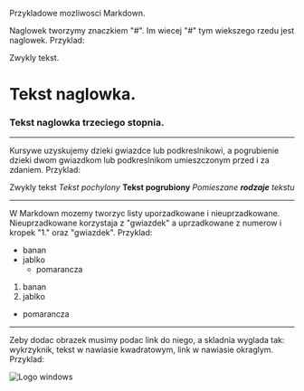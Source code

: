 Przykladowe mozliwosci Markdown.

Naglowek tworzymy znaczkiem "#". Im wiecej "#" tym wiekszego rzedu jest naglowek. Przyklad:

Zwykly tekst.
# Tekst naglowka.
### Tekst naglowka trzeciego stopnia.

----------------------------------------

Kursywe uzyskujemy dzieki gwiazdce lub podkreslnikowi, a pogrubienie dzieki dwom gwiazdkom lub podkreslnikom umieszczonym przed i za zdaniem. Przyklad:

Zwykly tekst
*Tekst pochylony*
**Tekst pogrubiony**
*Pomieszane __rodzaje__ tekstu*

----------------------------------------

W Markdown mozemy tworzyc listy uporzadkowane i nieuprzadkowane. Nieuprzadkowane korzystaja z "gwiazdek" a uprzadkowane z numerow i kropek "1." oraz "gwiazdek". Przyklad:

* banan
* jablko
  * pomarancza

1. banan
2. jablko
 * pomarancza

----------------------------------------

Zeby dodac obrazek musimy podac link do niego, a skladnia wyglada tak: wykrzyknik, tekst w nawiasie kwadratowym, link w nawiasie okraglym. Przyklad:

![Logo windows](http://upload.wikimedia.org/wikipedia/pt/e/e1/Logo_Windows_Media_Center-pt.PNG)
